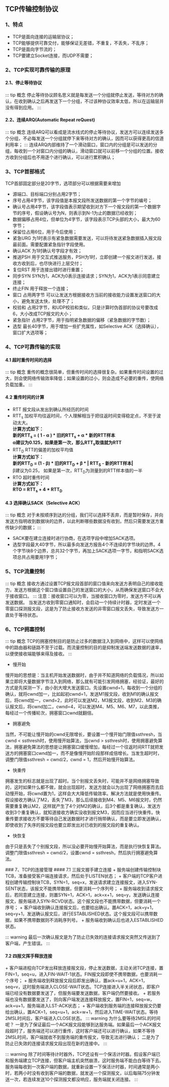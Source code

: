 ## TCP传输控制协议
### 1、特点
+ TCP是面向连接的运输层协议；
+ TCP能够提供可靠交付，能够保证无差错，不重复，不丢失，不乱序；
+ TCP是面向字节流的；
+ TCP要建立Socket连接，而UDP不需要；

### 2、TCP实现可靠传输的原理
#### 2.1、停止等待协议
::: tip 概念
停止等待协议顾名思义就是每发送一个分组就停止发送，等待对方的确认，在收到确认之后再发送下一个分组，不过该种协议效率太低，所以在运输层并没有得到应用。
:::
#### 2.2、连续ARQ(Automatic Repeat reQuest)
::: tip 概念
连续ARQ可以看成是流水线式的停止等待协议，发送方可以连续发送多个分组，不必每发送一个分组就停下来等待对方的确认，因而可以获得更高的信道利用率；
:::
连续ARQ内部维持了一个滑动窗口，窗口内的分组是可以发送的分组，每收到一个对窗口内分组的确认，滑动窗口就可以前移一个分组的位置。接收方收到分组后也不用逐个进行确认，可以进行累积确认；
### 3、TCP首部格式
TCP首部固定部分是20字节，选项部分可以根据需要来增加<br/>
<Common-Thumb :prefix="'/img/theory/computer-network'" :urls="'tcp_header.jpg'"/>
+ 源端口、目标端口分别占用2字节；
+ 序号占用4字节，该字段值是本报文段所发送数据的第一个字节的编号；
+ 确认号占用4字节，该字段值表示期望收到对方下一个报文段的第一个数据字节的序号，假设确认号为N，则表示到N-1为止的数据已经收到；
+ 数据偏移占用4位，但单位为4字节，该字段表示TCP头部的大小，最大为60字节；
+ 保留位占用6位，用于今后使用；
+ 紧急URG 为1时表示有紧急数据需要发送，可以将待发送紧急数据插入报文段最前面。需要配置紧急指针字段使用。
+ 确认ACK 为1时确认号字段才有效；
+ 推送PSH 用于交互式推送服务，PSH为1时，立即创建一个报文进行发送，接收方收到后，也尽快进行上层交付；
+ 复位RST 用于连接出错时进行重置；
+ 同步SYN SYN为1，ACK为0表示连接请求；SYN为1，ACK为1表示同意建立连接；
+ 终止FIN 用于释放一个连接；
+ 窗口 占用两字节 可以让发送方根据接收方当前的接收能力设置发送窗口的大小，避免发送太快，处理不了；
+ 校验和 占用2字节，和UDP校验和类似，只是计算时伪首部的协议号要改成6，大小改成TCP报文的大小；
+ 紧急指针 占用2字节，用于指明紧急数据的偏移（紧急数据的字节数）；
+ 选型 最长40字节，用于增加一些扩充属性，如Selective ACK（选择确认），窗口扩大选项等；
### 4、TCP可靠传输的实现
#### 4.1 超时重传时间的选择
::: tip 概念
重传的概念很简单，但重传时间的选择很复杂。如果重传时间设置的过大，则会使网络传输效率降低；如果设置的过小，则会造成不必要的重传，使网络负载加重。
:::
#### 4.2 重传时间的计算
+ RTT 报文段从发出到确认所经历的时间
+ RTT<sub>s</sub> 加权平均往返时间，个人理解相当于把往返时间变得稳定点，不至于波动太大。<br/>
<b>计算方式如下：</b><br/>
<b>新的RTT<sub>s</sub> = ( 1 - α ) * 旧的RTT<sub>s</sub> + α * 新的RTT样本</b> <br/>
<b>α建议为0.125，如果是第一次，那么RTT<sub>s</sub>取值就为RTT</b>
+ RTT<sub>D</sub> RTT的偏差的加权平均值 <br/>
<b>计算方式如下：</b><br/>
<b>新的RTT<sub>D</sub> = (1 - β) * 旧的RTT<sub>D</sub> + β * | RTT<sub>S</sub> - 新的RTT样本|</b> <br/>
β建议为0.25， 如果是第一次，RTT<sub>D</sub>为测量到的RTT样本值的一半
+ RTO 超时重传时间 </br>
<b>计算方式如下：</b><br/>
<b>RTO = RTT<sub>s</sub> + 4 * RTT<sub>D</sub></b>

#### 4.3 选择确认SACK（Selective ACK）
::: tip 概念
对于未按顺序到达的分组，我们可以选择不丢弃，而是暂时保存，并向发送方指明收到数据块的边界，以此判断哪些数据没有收到，然后只需要发送方重传缺少的数据；
:::
+ SACK要在建立连接时进行协商，在选项字段中增加SACK选项。
+ 选型字段最大40字节，所以最多向发送方报告4个不连续的字节块的边界。4个字节块8个边界，总共32个字节，再加上SACK选项一字节，和指明SACK选项总共占用要用1字节；
### 5、TCP流量控制
::: tip 概念
接收方通过设置TCP报文段首部的窗口值来向发送方表明自己的接收能力，发送方根据这个窗口值设置自己的发送窗口的大小，从而确保发送窗口不会大于接收窗口。
::: 
注意：接收窗口可以为零，当接收窗口为零时，发送方不可以再发送数据。
当发送方收到零窗口通知时，会启动一个持续计时器，定时发送一个零窗口探测报文段，这是为了防止接收方发送的非零窗口报文丢失，导致发送方一直处于等待状态。
### 6、TCP拥塞控制
::: tip 概念
TCP的拥塞控制目的是防止过多的数据注入到网络中，这样可以使网络中的路由器和链路不至于过载。而流量控制的目的是抑制发送端发送数据的速率，以便使接收端能够来得及接收。
:::
+ 慢开始

慢开始的思想是：当主机开始发送数据时，由于并不知道网络的负载情况，所以如果立即将大量数据字节注入到网络，那么就有可能引发网络拥塞，经验证，最好的方式是先探测一下，由小到大增大发送窗口。先设置cwnd=1，每收到一个分组的确认，就将cwnd加一，比如起初cwnd=1，发送M1报文段，收到M1的确认报文后，将cwnd加一，cwnd=2，此时可以发送M2，M3报文段，收到M2、M3的确认报文后，将cwnd加二，cwnd=4，可以发送M4、M5、M6、M7，以此类推，每经过一个传播轮次，拥塞窗口cwnd就翻倍。
+ 拥塞避免

当然，不可能让慢开始的cwnd无限增长，要设置一个慢开始门限值ssthresh，当cwnd < ssthresh时，使用慢开始算法，当cwnd > ssthresh时，使用拥塞避免算法，拥塞避免算法的思想是让拥塞窗口缓慢增加，每经过一个往返时间RTT就把发送方的拥塞窗口cwnd加一，而不是像慢开始阶段那样成倍增长。当发生超时时，调整门限值ssthresh = cwnd/2，cwnd = 1，然后开始慢开始算法。
+ 快重传

拥塞发生的标志就是出现了超时。当个别报文丢失时，可能并不是网络拥塞导致的，这时如果什么都不做，就会出现超时，发送方就会以为出现了网络拥塞而去启动慢开始，将cwnd置为1，这样会大大降低传输效率。解决方法就是使用快重传。假设接收方确认了M2，丢失了M3，那么后续接收到M4、M5、M6报文时，仍然需要重复确认M2，这样就产生了4个对M2的确认，后3个都是重复确认，发送方收到3个重复确认，就知道接收方确实没收到报文M3，因而应当进行快重传。快重传要求接收方不要等待自己发送数据时才进行捎带确认，而是要立即发送确认，即使收到了失序的报文段也要立即发出对已收到的报文段的重复确认。

+ 快恢复

由于只是丢失了个别报文段，所以没必要开始慢开始算法，而是执行快恢复算法。调整门限值ssthresh = cwnd/2，设置cwnd = ssthresh，然后执行拥塞避免算法。

<Common-Thumb :prefix="'/img/theory/computer-network'" :urls="'congestion-control.jpg'"/>
### 7、TCP的连接管理
#### 7.1 三报文握手建立连接
<Common-Thumb :prefix="'/img/theory/computer-network'"  :urls="'three-way-handshake.jpg'"/>
+ 服务端创建传输控制块TCB，准备接受客户端连接请求，然后处于LISTEN状态；
+ 客户端的TCP客户进程创建传输控制块TCB，SYN=1，seq=x，发送请求建立连接报文，进入SYN-SENT状态，该报文不能携带数据，但要消耗一个序列号；
+ 服务端收到请求报文后，若同意建立连接，则置SYN=1，ACK=1，ack=x+1，seq=y，发送确认连接报文，服务端进入SYN-RCVD状态。这个报文段也不能携带数据，但要消耗一个序号；
+ 客户端收到确认连接报文后，也要给出确认。置ACK=1，ack=y+1，seq=y+1，发送确认报文后，进行ESTABLISHED状态。这个报文段可以携带数据，如果不携带数据则不消耗序列号。
+ 服务端收到确认后也进入ESTABLISHED状态。

::: warning
最后一次确认报文是为了防止已失效的连接请求报文突然又传送到了客户端，产生错误。
:::
#### 7.2 四报文挥手释放连接
<Common-Thumb :prefix="'/img/theory/computer-network'" :urls="'connection-release.jpg'"/>
+ 客户端进程向TCP发出释放连接报文段，停止发送数据，主动关闭TCP连接，置FIN=1，seq=u，进入FIN-WAIT-1状态。FIN报文段即使不携带数据，也要消耗一个序号；
+ 服务端收到释放报文段后即发出确认，置ack=u+1，ACK=1，seq=v，这时服务端进入CLOSE-WAIT状态。TCP连接进入半关闭状态，即客户端已经没有数据要发送了，但服务端要发送数据，客户端仍然要接收。
+ 若服务端也没有数据要发送了，则向客户端发送连接释放报文，置FIN=1，seq=w，ack=u+1，服务端进入LST-ACK状态；
+ 客户端收到服务端的连接释放报文仍要给出确认，置ACK=1，seq=u+1，ack=w+1，然后进入TIME-WAIT状态。等待2MSL时间后，客户端进入CLOSE状态。
::: warning
为什么要等待2MSL的时间呢？
一是为了保证最后一个ACK报文段能够到达服务端。如果最后一个ACK报文段超时了，服务端还可以进行重传，这时客户端还可以进行确认，如果不等待2MSL时间，客户端就收不到服务端的重传报文，导致无法进行确认；
二是为了防止已失效的连接请求报文段出现在新的连接中。
:::

::: warning
除了时间等待计时器外，TCP还设有一个保活计时器。假设客户端已和服务端建立TCP连接，但客户端主机突然崩溃，这时服务端不能白白等待下去。服务端每收到一次客户端的数据，就重新设置一下保活计时器，时间通常是两小时，若两小时没有收到客户端的数据，就发送一个探测报文，以后每隔75分钟发送一次，若连续发送10个探测报文都没响应，服务端就关闭连接。
:::
